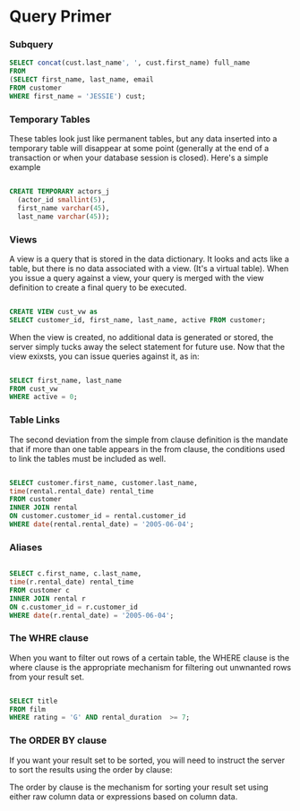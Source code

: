 # Query Primer

### Subquery

```sql
SELECT concat(cust.last_name', ', cust.first_name) full_name
FROM
(SELECT first_name, last_name, email
FROM customer
WHERE first_name = 'JESSIE') cust;
```

### Temporary Tables

These tables look just like permanent tables, but any data inserted into a
temporary table will disappear at some point (generally at the end of a
  transaction or when your database session is closed). Here's a simple example

```sql

CREATE TEMPORARY actors_j
  (actor_id smallint(5),
  first_name varchar(45),
  last_name varchar(45));
```

### Views

A view is a query that is stored in the data dictionary. It looks and acts like
a table, but there is no data associated with a view. (It's a virtual table).
When you issue a query against a view, your query is merged with the view
definition to create a final query to be executed.

```sql

CREATE VIEW cust_vw as
SELECT customer_id, first_name, last_name, active FROM customer;
```

When the view is created, no additional data is generated or stored, the server
simply tucks away the select statement for future use. Now that the view exixsts,
you can issue queries against it, as in:

```sql

SELECT first_name, last_name
FROM cust_vw
WHERE active = 0;
```

### Table Links

The second deviation from the simple from clause definition is the mandate
that if more than one table appears in the from clause, the conditions used to
link the tables must be included as well.

```sql

SELECT customer.first_name, customer.last_name,
time(rental.rental_date) rental_time
FROM customer
INNER JOIN rental
ON customer.customer_id = rental.customer_id
WHERE date(rental.rental_date) = '2005-06-04';
```

### Aliases

```sql

SELECT c.first_name, c.last_name,
time(r.rental_date) rental_time
FROM customer c
INNER JOIN rental r
ON c.customer_id = r.customer_id
WHERE date(r.rental_date) = '2005-06-04';
```

### The WHRE clause

When you want to filter out rows of a certain table, the WHERE clause is the where
clause is the appropriate mechanism for filtering out unwnanted rows from your
result set.


```sql

SELECT title
FROM film
WHERE rating = 'G' AND rental_duration  >= 7;
```

### The ORDER BY clause

If you want your result set to be sorted, you will need to instruct the server
to sort the results using the order by clause:

The order by clause is the mechanism for sorting your result set using either
raw column data or expressions based on column data.
